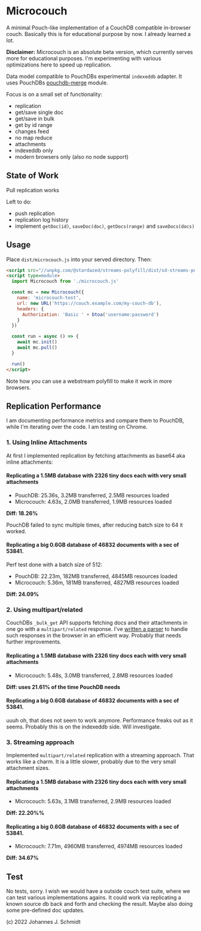 # Microcouch
A minimal Pouch-like implementation of a CouchDB compatible in-browser couch. Basically this is for educational purpose by now. I already learned a lot.

**Disclaimer:** Microcouch is an absolute beta version, which currently serves more for educational purposes. I'm experimenting with various optimizations here to speed up replication.

Data model compatible to PouchDBs experimental `indexeddb` adapter. It uses PouchDBs [pouchdb-merge](https://github.com/pouchdb/pouchdb/tree/master/packages/node_modules/pouchdb-merge) module.

Focus is on a small set of functionality:
* replication
* get/save single doc
* get/save in bulk
* get by id range
* changes feed
* no map reduce
* attachments
* indexeddb only
* modern browsers only (also no node support)


## State of Work
Pull replication works

Left to do:
* push replication
* replication log history
* implement `getDoc(id)`, `saveDoc(doc)`, `getDocs(range)` and `saveDocs(docs)`


## Usage
Place `dist/microcouch.js` into your served directory. Then:

```html
<script src="//unpkg.com/@stardazed/streams-polyfill/dist/sd-streams-polyfill.min.js"></script>
<script type=module>
  import Microcouch from './microcouch.js'

  const mc = new Microcouch({
    name: 'microcouch-test',
    url: new URL('https://couch.example.com/my-couch-db'),
    headers: {
      Authorization: 'Basic ' + btoa('username:password')
    }
  })

  const run = async () => {
    await mc.init()
    await mc.pull()
  }

  run()
</script>
```

Note how you can use a webstream polyfill to make it work in more browsers.


## Replication Performance
I am documenting performance metrics and compare them to PouchDB, while I'm iterating over the code. I am testing on Chrome.

### 1. Using Inline Attachments
At first I implemented replication by fetching attachments as base64 aka inline attachments:

#### Replicating a 1.5MB database with 2326 tiny docs each with very small attachments
* PouchDB: 25.36s, 3.2MB transferred, 2.5MB resources loaded
* Microcouch: 4.63s, 2.0MB transferred, 1.9MB resources loaded

**Diff: 18.26%**

PouchDB failed to sync multiple times, after reducing batch size to 64 it worked.

#### Replicating a big 0.6GB database of 46832 documents with a sec of 53841.
Perf test done with a batch size of 512:

* PouchDB: 22.23m, 182MB transferred, 4845MB resources loaded 
* Microcouch: 5.36m, 181MB transferred, 4827MB resources loaded

**Diff: 24.09%**


### 2. Using multipart/related
CouchDBs `_bulk_get` API supports fetching docs and their attachments in one go with a `multipart/related` response. I've [written a parser](https://github.com/jo/multipart-related) to handle such responses in the browser in an efficient way. Probably that needs further improvements.

#### Replicating a 1.5MB database with 2326 tiny docs each with very small attachments
* Microcouch: 5.48s, 3.0MB transferred, 2.8MB resources loaded

**Diff: uses 21.61% of the time PouchDB needs**

#### Replicating a big 0.6GB database of 46832 documents with a sec of 53841.
uuuh oh, that does not seem to work anymore. Performance freaks out as it seems. Probably this is on the indexeddb side. Will investigate.


### 3. Streaming approach
Implemented `multipart/related` replication with a streaming approach. That works like a charm. It is a little slower, probably due to the very small attachment sizes.

#### Replicating a 1.5MB database with 2326 tiny docs each with very small attachments
* Microcouch: 5.63s, 3.1MB transferred, 2.9MB resources loaded

**Diff: 22.20%%**

#### Replicating a big 0.6GB database of 46832 documents with a sec of 53841.
* Microcouch: 7.71m, 4960MB transferred, 4974MB resources loaded

**Diff: 34.67%**

## Test
No tests, sorry. I wish we would have a outside couch test suite, where we can test various implementations agains. It could work via replicating a known source db back and forth and checking the result. Maybe also doing some pre-defined doc updates.


(c) 2022 Johannes J. Schmidt
